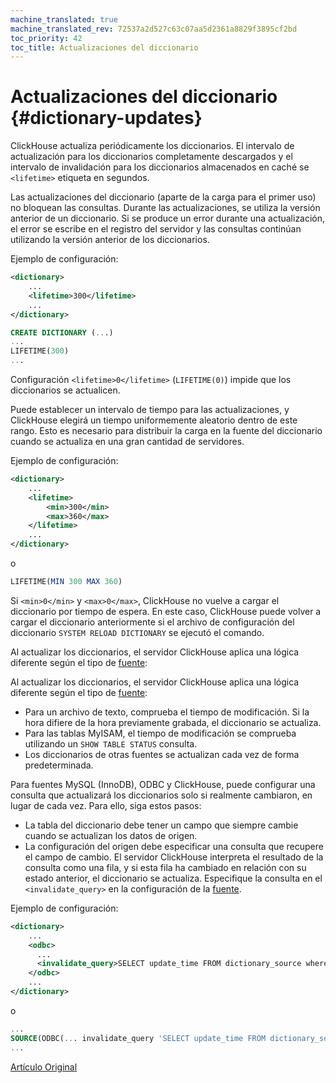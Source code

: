 ```yaml
---
machine_translated: true
machine_translated_rev: 72537a2d527c63c07aa5d2361a8829f3895cf2bd
toc_priority: 42
toc_title: Actualizaciones del diccionario
---
```


# Actualizaciones del diccionario {#dictionary-updates}

ClickHouse actualiza periódicamente los diccionarios. El intervalo de actualización para los diccionarios completamente descargados y el intervalo de invalidación para los diccionarios almacenados en caché se `<lifetime>` etiqueta en segundos.

Las actualizaciones del diccionario (aparte de la carga para el primer uso) no bloquean las consultas. Durante las actualizaciones, se utiliza la versión anterior de un diccionario. Si se produce un error durante una actualización, el error se escribe en el registro del servidor y las consultas continúan utilizando la versión anterior de los diccionarios.

Ejemplo de configuración:

``` xml
<dictionary>
    ...
    <lifetime>300</lifetime>
    ...
</dictionary>
```

``` sql
CREATE DICTIONARY (...)
...
LIFETIME(300)
...
```

Configuración `<lifetime>0</lifetime>` (`LIFETIME(0)`) impide que los diccionarios se actualicen.

Puede establecer un intervalo de tiempo para las actualizaciones, y ClickHouse elegirá un tiempo uniformemente aleatorio dentro de este rango. Esto es necesario para distribuir la carga en la fuente del diccionario cuando se actualiza en una gran cantidad de servidores.

Ejemplo de configuración:

``` xml
<dictionary>
    ...
    <lifetime>
        <min>300</min>
        <max>360</max>
    </lifetime>
    ...
</dictionary>
```

o

``` sql
LIFETIME(MIN 300 MAX 360)
```

Si `<min>0</min>` y `<max>0</max>`, ClickHouse no vuelve a cargar el diccionario por tiempo de espera.
En este caso, ClickHouse puede volver a cargar el diccionario anteriormente si el archivo de configuración del diccionario `SYSTEM RELOAD DICTIONARY` se ejecutó el comando.

Al actualizar los diccionarios, el servidor ClickHouse aplica una lógica diferente según el tipo de [fuente](external-dicts-dict-sources.md):

Al actualizar los diccionarios, el servidor ClickHouse aplica una lógica diferente según el tipo de [fuente](external-dicts-dict-sources.md):

-   Para un archivo de texto, comprueba el tiempo de modificación. Si la hora difiere de la hora previamente grabada, el diccionario se actualiza.
-   Para las tablas MyISAM, el tiempo de modificación se comprueba utilizando un `SHOW TABLE STATUS` consulta.
-   Los diccionarios de otras fuentes se actualizan cada vez de forma predeterminada.

Para fuentes MySQL (InnoDB), ODBC y ClickHouse, puede configurar una consulta que actualizará los diccionarios solo si realmente cambiaron, en lugar de cada vez. Para ello, siga estos pasos:

-   La tabla del diccionario debe tener un campo que siempre cambie cuando se actualizan los datos de origen.
-   La configuración del origen debe especificar una consulta que recupere el campo de cambio. El servidor ClickHouse interpreta el resultado de la consulta como una fila, y si esta fila ha cambiado en relación con su estado anterior, el diccionario se actualiza. Especifique la consulta en el `<invalidate_query>` en la configuración de la [fuente](external-dicts-dict-sources.md).

Ejemplo de configuración:

``` xml
<dictionary>
    ...
    <odbc>
      ...
      <invalidate_query>SELECT update_time FROM dictionary_source where id = 1</invalidate_query>
    </odbc>
    ...
</dictionary>
```

o

``` sql
...
SOURCE(ODBC(... invalidate_query 'SELECT update_time FROM dictionary_source where id = 1'))
...
```

[Artículo Original](https://clickhouse.tech/docs/en/query_language/dicts/external_dicts_dict_lifetime/) <!--hide-->
